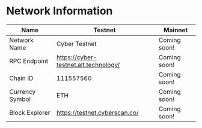 # Network Information

| Name            | Testnet                               | Mainnet             |
| --------------- | ------------------------------------- | ----------------    |
| Network Name    | Cyber Testnet                         | Coming soon!        |   
| RPC Endpoint    | https://cyber-testnet.alt.technology/ | Coming soon!        |
| Chain ID        | 111557560                             | Coming soon!        |
| Currency Symbol | ETH                                   | Coming soon!        |
| Block Explorer  | https://testnet.cyberscan.co/         | Coming soon!        |
